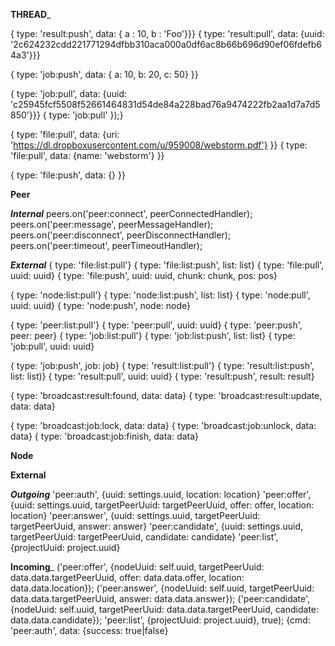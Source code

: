 

__THREAD___

{ type: 'result:push', data: { a : 10, b : 'Foo'}}}
{ type: 'result:pull', data: {uuid: '2c624232cdd221771294dfbb310aca000a0df6ac8b66b696d90ef06fdefb64a3'}}}

{ type: 'job:push', data: { a: 10, b: 20, c: 50} }}

{ type: 'job:pull', data: {uuid: 'c25945fcf5508f52661464831d54de84a228bad76a9474222fb2aa1d7a7d5850'}}}
{ type: 'job:pull' });}

{ type: 'file:pull', data: {uri: 'https://dl.dropboxusercontent.com/u/959008/webstorm.pdf'} }}
{ type: 'file:pull', data: {name: 'webstorm'} }}

{ type: 'file:push', data: {} }}


__Peer__

___Internal___
                peers.on('peer:connect', peerConnectedHandler);
                peers.on('peer:message', peerMessageHandler);
                peers.on('peer:disconnect', peerDisconnectHandler);
                peers.on('peer:timeout', peerTimeoutHandler);

___External___
{ type: 'file:list:pull'}
{ type: 'file:list:push', list: list}
{ type: 'file:pull', uuid: uuid}
{ type: 'file:push', uuid: uuid, chunk: chunk, pos: pos}

{ type: 'node:list:pull'}
{ type: 'node:list:push', list: list}
{ type: 'node:pull', uuid: uuid}
{ type: 'node:push', node: node}

{ type: 'peer:list:pull'}
{ type: 'peer:pull', uuid: uuid}
{ type: 'peer:push', peer: peer}
{ type: 'job:list:pull'}
{ type: 'job:list:push', list: list}
{ type: 'job:pull', uuid: uuid}

{ type: 'job:push', job: job}
{ type: 'result:list:pull'}
{ type: 'result:list:push', list: list)}
{ type: 'result:pull', uuid: uuid}
{ type: 'result:push', result: result}


{ type: 'broadcast:result:found, data: data}
{ type: 'broadcast:result:update, data: data}

{ type: 'broadcast:job:lock, data: data}
{ type: 'broadcast:job:unlock, data: data}
{ type: 'broadcast:job:finish, data: data}


__Node__

__External__

___Outgoing___
'peer:auth', {uuid: settings.uuid, location: location}
'peer:offer', {uuid: settings.uuid, targetPeerUuid: targetPeerUuid, offer: offer, location: location}
'peer:answer', {uuid: settings.uuid, targetPeerUuid: targetPeerUuid, answer: answer}
'peer:candidate', {uuid: settings.uuid, targetPeerUuid: targetPeerUuid, candidate: candidate}
'peer:list', {projectUuid: project.uuid}


__Incoming___
('peer:offer', {nodeUuid: self.uuid, targetPeerUuid: data.data.targetPeerUuid, offer: data.data.offer, location: data.data.location});
('peer:answer', {nodeUuid: self.uuid, targetPeerUuid: data.data.targetPeerUuid, answer: data.data.answer});
('peer:candidate', {nodeUuid: self.uuid, targetPeerUuid: data.data.targetPeerUuid, candidate: data.data.candidate});
'peer:list', {projectUuid: project.uuid}, true);
{cmd: 'peer:auth', data: {success: true|false}
